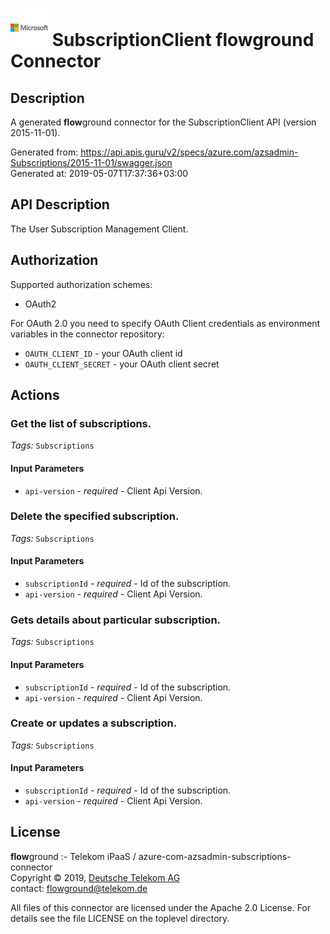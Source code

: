 # ![LOGO](logo.png) SubscriptionClient **flow**ground Connector

## Description

A generated **flow**ground connector for the SubscriptionClient API (version 2015-11-01).

Generated from: https://api.apis.guru/v2/specs/azure.com/azsadmin-Subscriptions/2015-11-01/swagger.json<br/>
Generated at: 2019-05-07T17:37:36+03:00

## API Description

The User Subscription Management Client.

## Authorization

Supported authorization schemes:
- OAuth2

For OAuth 2.0 you need to specify OAuth Client credentials as environment variables in the connector repository:
* `OAUTH_CLIENT_ID` - your OAuth client id
* `OAUTH_CLIENT_SECRET` - your OAuth client secret

## Actions

### Get the list of subscriptions.

*Tags:* `Subscriptions`

#### Input Parameters
* `api-version` - _required_ - Client Api Version.

### Delete the specified subscription.

*Tags:* `Subscriptions`

#### Input Parameters
* `subscriptionId` - _required_ - Id of the subscription.
* `api-version` - _required_ - Client Api Version.

### Gets details about particular subscription.

*Tags:* `Subscriptions`

#### Input Parameters
* `subscriptionId` - _required_ - Id of the subscription.
* `api-version` - _required_ - Client Api Version.

### Create or updates a subscription.

*Tags:* `Subscriptions`

#### Input Parameters
* `subscriptionId` - _required_ - Id of the subscription.
* `api-version` - _required_ - Client Api Version.

## License

**flow**ground :- Telekom iPaaS / azure-com-azsadmin-subscriptions-connector<br/>
Copyright © 2019, [Deutsche Telekom AG](https://www.telekom.de)<br/>
contact: flowground@telekom.de

All files of this connector are licensed under the Apache 2.0 License. For details
see the file LICENSE on the toplevel directory.
